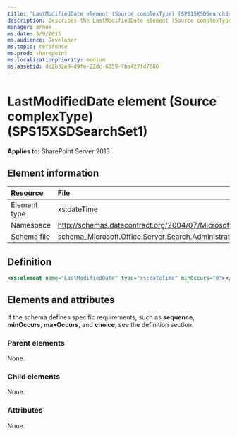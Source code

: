 ```yaml
---
title: "LastModifiedDate element (Source complexType) (SPS15XSDSearchSet1)"
description: Describes the LastModifiedDate element (Source complexType) (SPS15XSDSearchSet1) and provides the element information, a definition, and elements and attributes.
manager: arnek
ms.date: 3/9/2015
ms.audience: Developer
ms.topic: reference
ms.prod: sharepoint
ms.localizationpriority: medium
ms.assetid: de2b32e9-d9fe-22dc-6359-7ba427fd7686
---
```


# LastModifiedDate element (Source complexType) (SPS15XSDSearchSet1)

**Applies to:** SharePoint Server 2013
  
## Element information

| Resource | File |
|:-----|:-----|
|Element type <br/> |xs:dateTime  <br/> |
|Namespace <br/> |http://schemas.datacontract.org/2004/07/Microsoft.Office.Server.Search.Administration.Query  <br/> |
|Schema file <br/> |schema_Microsoft.Office.Server.Search.Administration.Query.xsd  <br/> |
   
## Definition

```XML
<xs:element name="LastModifiedDate" type="xs:dateTime" minOccurs="0"></xs:element>

```

## Elements and attributes

If the schema defines specific requirements, such as **sequence**, **minOccurs**, **maxOccurs**, and **choice**, see the definition section. 
  
### Parent elements

None.
  
### Child elements

None.
  
### Attributes

None.
  

